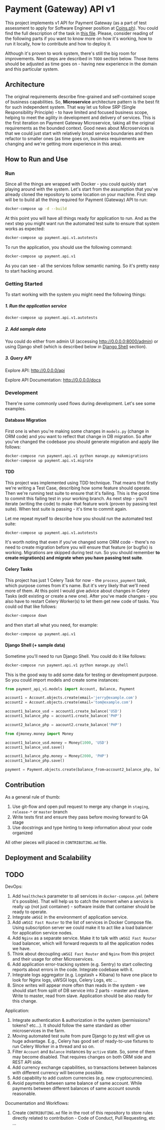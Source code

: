 Payment (Gateway) API v1
========================

This project implements v1 API for Payment Gateway (as a part of test assessment to apply for Software Engineer position
at [Coins.ph](https://coins.ph/)). You could find the full description of the task in [this file](https://drive.google.com/file/d/1qGMij-Nil1j0iw7khwjzpTmTl6mKlk47/view?usp=sharing).
Please, consider reading of the following parts if you want to know more on how it's working, how to run it locally,
how to contribute and how to deploy it.

Although it's proven to work system, there's still the big room for improvements. Next steps are described in `TODO`
section below. Those items should be adjusted as time goes on - having new experience in the domain and this particular
system.

Architecture
------------

The original requirements describe fine-grained and self-contained scope of business capabilities. So, **Microservice**
architecture pattern is the best fit for such independent system. That way let us follow SRP (Single Responsibility
Principle) - to have limited and focused business scope, helping to meet the agility in development and delivery of
services. This is the first iteration on Payment Gateway Microservice, taking all the original requirements as the
bounded context. Good news about Microservices is that we could just start with relatively broad service boundaries
and then refactor to smaller ones (as time goes on, business requirements are changing and we're getting more 
experience in this area).




How to Run and Use
------------------

### Run

Since all the things are wrapped with Docker - you could quickly start playing around with the system. Let's start from
the assumption that you've already cloned the repository to some location on your machine. First step will be to build
all the thing required for Payment (Gateway) API to run:

```bash
docker-compose up -d --build
```

At this point you will have all things ready for application to run. And as the next step you might want run the 
automated test suite to ensure that system works as expected:

```bash
docker-compose up payment.api.v1.autotests
```

To run the application, you should use the following command:

```bash
docker-compose up payment.api.v1
```

As you can see - all the services follow semantic naming. So it's pretty easy to start hacking around.

### Getting Started

To start working with the system you might need the following things:

##### 1. Run the application service

```bash
docker-compose up payment.api.v1.autotests
```

##### 2. Add sample data

You could do either from admin UI (accessing http://0.0.0.0:8000/admin) or using Django shell
(which is described below in [Django Shell](#django-shell--sample-data) section).

##### 3. Query API

Explore API: http://0.0.0.0/api

Explore API Documentation: http://0.0.0.0/docs

### Development

There're some commonly used flows during development. Let's see some examples.

#### Database Migration

First one is when you're making some changes in `models.py` (change in ORM code) and you want to reflect that change
in DB migration. So after you've changed the codebase you should generate migration and apply like follows:

```bash
docker-compose run payment.api.v1 python manage.py makemigrations
docker-compose up payment.api.v1.migrate
```

#### TDD

This project was implemented using TDD technique. That means that firstly we're writing a Test Case, describing how
some feature should operate. Then we're running test suite to ensure that it's failing. This is the good time to commit
this failing test in your working branch. As next step - you'll iterate (writing the code) to make that feature work
(proven by passing test suite). When test suite is passing - it's time to commit again.

Let me repeat myself to describe how you should run the automated test suite:

```bash
docker-compose up payment.api.v1.autotests
```

It's worth noting that even if you've changed some ORM code - there's no need to create migration before you will ensure
that feature (or bugfix) is working. Migrations are skipped during test run. So you should remember **to create migration(s)
and migrate when you have passing test suite**.

#### Celery Tasks

This project has just 1 Celery Task for now - the `process_payment` task, which purpose comes from it's name. But it's
very likely that we'll need more of them. At this point I would give advice about changes in Celery Tasks (edit existing
or create a new one). After you've made changes - you also have to restart Celery Worker(s) to let them get new code of
tasks. You could od that like follows:

```bash
docker-compose down
```

and then start all what you need, for example:

```bash
docker-compose up payment.api.v1
```

#### Django Shell (+ sample data)

Sometime you'll need to run Django Shell. You could do it like follows:

```bash
docker-compose run payment.api.v1 python manage.py shell
```

This is the good way to add some data for testing or development purpose. So you could import models and create some
instances:

```python
from payment_api_v1.models import Account, Balance, Payment

account1 = Account.objects.create(email='jerry@example.com')
account2 = Account.objects.create(email='tom@example.com')

account1_balance_usd = account1.create_balance('USD') 
account1_balance_php = account1.create_balance('PHP')

account2_balance_php = aacount2.create_balance('PHP')

from djmoney.money import Money

account1_balance_usd.money = Money(1000, 'USD')
account1_balance_usd.save()

account1_balance_php.money = Money(2000, 'PHP')
account1_balance_php.save()

payment = Payment.objects.create(balance_from=account2_balance_php, balance_to=account2_balance_php, money=Money(100, 'PHP'))
```

Contribution
------------

As a general rule of thumb:

1. Use git-flow and open pull request to merge any change in `staging`, `release-*` or `master` branch
2. Write tests first and ensure they pass before moving forward to QA stage
3. Use docstrings and type hinting to keep information about your code organized

All other pieces will placed in `CONTRIBUTING.md` file.

Deployment and Scalability
--------------------------



TODO
----

DevOps:

1. Add `healthcheck` parameter to all services in `docker-compose.yml` (where it's possible). That will help us to
catch the moment when a service is really up (not just container) - software inside that container should be ready
to operate.
2. Integrate `uWSGI` in the environment of application service.
3. Add `uWSGI Fast Router` to the list of services in Docker Compose file. Using subscription server we could make it
to act like a load balancer for application service nodes.
4. Add `Nginx` as a separate service. Make it to talk with `uWSGI Fast Router` load balancer, which will forward
requests to all the application nodes we have.
5. Think about decoupling `uWSGI Fast Router` and `Nginx` from this project and their usage for other Microservices.
6. Add application error-tracking system (e.g. Sentry) to start collecting reports about errors in the code. Integrate
codebase with it.
7. Integrate logs aggregator (e.g. Logstash + Kibana) to have one place to look for Nginx logs, uWSGI logs, Celery Logs,
etc ...
8. Since writes will appear more often than reads in the system - we should start from split of DB service into 2 parts - 
master and slave. Write to master, read from slave. Application should be also ready for this change.

Application:

1. Integrate authentication & authorization in the system (permissions? tokens? etc...). It should follow the same standard
as other microservices in the farm.
2. Moving automated test suite from pure Django to py.test will give us huge advantage. E.g., Celery has good set of
ready-to-use fixtures to run Celery Worker in a thread and so on.
3. Filter `Account` and `Balance` instances by `active` state. So, some of them may become disabled. That requires changes
on both ORM side and REST API side.
4. Add currency exchange capabilities, so transactions between balances with different currency will become possible.
5. Add capability to add custom currencies (e.g. new cryptocurrencies).
6. Avoid payments between same balance of same account. While payments between different balances of same
account sounds reasonable.

Documentation and Workflows:

1. Create `CONTRIBUTING.md` file in the root of this repository to store rules directly related
to contribution - Code of Conduct, Pull Requesting, etc ...
